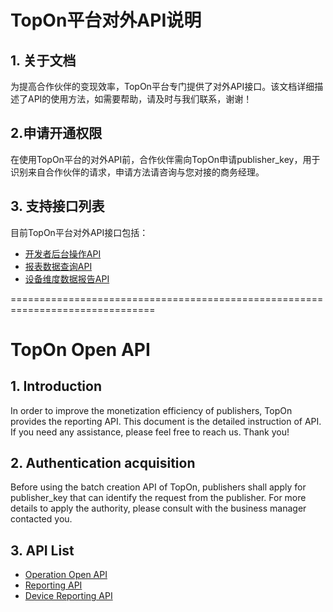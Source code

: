 # TopOn平台对外API说明
## 1. 关于文档
为提高合作伙伴的变现效率，TopOn平台专门提供了对外API接口。该文档详细描述了API的使用方法，如需要帮助，请及时与我们联系，谢谢！

## 2.申请开通权限
在使用TopOn平台的对外API前，合作伙伴需向TopOn申请publisher_key，用于识别来自合作伙伴的请求，申请方法请咨询与您对接的商务经理。

## 3. 支持接口列表
目前TopOn平台对外API接口包括：</br>
- [开发者后台操作API](/zh/TopOnBatchCreateAPI.md)</br>
- [报表数据查询API](/zh/TopOnReportAPI.md)</br>
- [设备维度数据报告API](/zh/TopOnDeviceReportAPI.md)</br>

===============================================================================

# TopOn Open API
## 1. Introduction
In order to improve the monetization efficiency of publishers, TopOn provides the reporting API. This document is the detailed instruction of API. If you need any assistance, please feel free to reach us. Thank you!

## 2. Authentication acquisition
Before using the batch creation API of TopOn, publishers shall apply  for publisher_key that can identify the request from the publisher. For more details to apply the authority, please consult with the business manager contacted you.

## 3. API List
- [Operation Open API](/en/TopOnOpenAPI_EN.md)</br>
- [Reporting API](/en/TopOnReportingAPI_EN.md)</br>
- [Device Reporting API](/en/TopOnDeviceReportingAPI_EN.md)</br>
